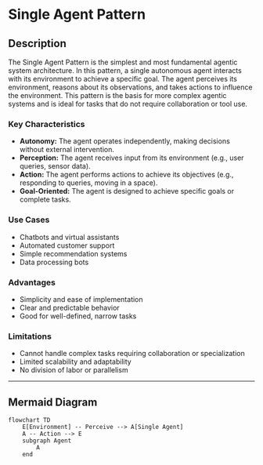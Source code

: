 # Single Agent Pattern

## Description

The Single Agent Pattern is the simplest and most fundamental agentic system architecture. In this pattern, a single autonomous agent interacts with its environment to achieve a specific goal. The agent perceives its environment, reasons about its observations, and takes actions to influence the environment. This pattern is the basis for more complex agentic systems and is ideal for tasks that do not require collaboration or tool use.

### Key Characteristics

- **Autonomy:** The agent operates independently, making decisions without external intervention.
- **Perception:** The agent receives input from its environment (e.g., user queries, sensor data).
- **Action:** The agent performs actions to achieve its objectives (e.g., responding to queries, moving in a space).
- **Goal-Oriented:** The agent is designed to achieve specific goals or complete tasks.

### Use Cases

- Chatbots and virtual assistants
- Automated customer support
- Simple recommendation systems
- Data processing bots

### Advantages

- Simplicity and ease of implementation
- Clear and predictable behavior
- Good for well-defined, narrow tasks

### Limitations

- Cannot handle complex tasks requiring collaboration or specialization
- Limited scalability and adaptability
- No division of labor or parallelism

---

## Mermaid Diagram

```mermaid
flowchart TD
    E[Environment] -- Perceive --> A[Single Agent]
    A -- Action --> E
    subgraph Agent
        A
    end
```
